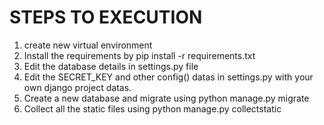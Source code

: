 # STEPS TO EXECUTION
1. create new virtual environment <br />
2. Install the requirements by pip install -r requirements.txt <br />
3. Edit the database details in settings.py file <br />
4. Edit the SECRET_KEY and other config() datas in settings.py with your own django project datas. <br />
4. Create a new database and migrate using python manage.py migrate <br />
5. Collect all the static files using python manage.py collectstatic <br />
